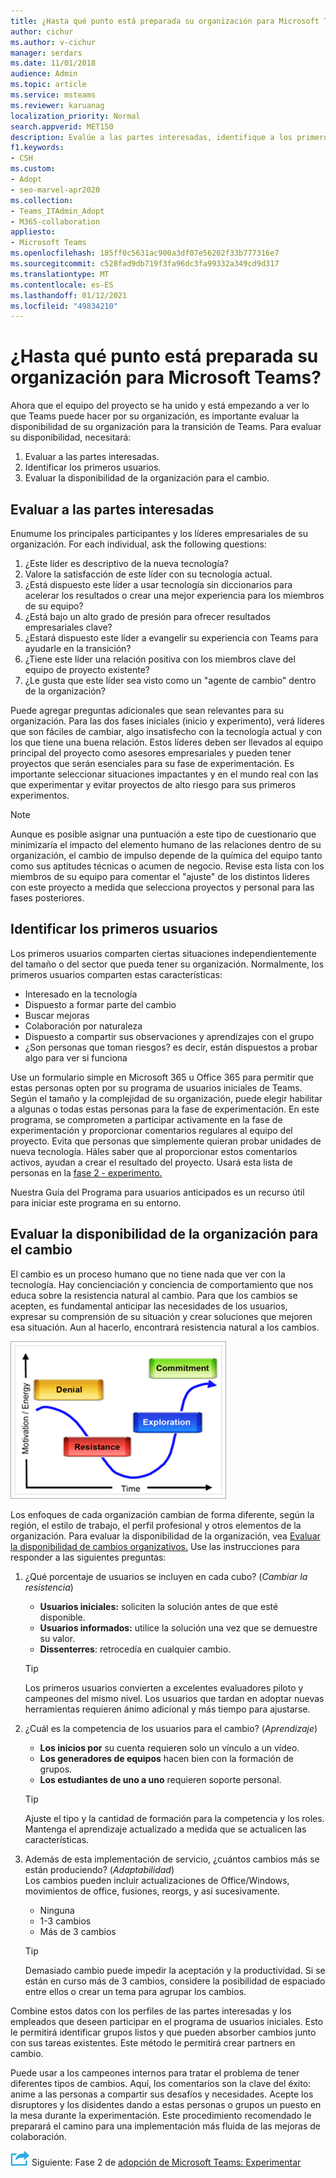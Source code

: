 ```yaml
---
title: ¿Hasta qué punto está preparada su organización para Microsoft Teams?
author: cichur
ms.author: v-cichur
manager: serdars
ms.date: 11/01/2018
audience: Admin
ms.topic: article
ms.service: msteams
ms.reviewer: karuanag
localization_priority: Normal
search.appverid: MET150
description: Evalúe a las partes interesadas, identifique a los primeros usuarios y evalúe si su organización está preparada para la transición a Teams.
f1.keywords:
- CSH
ms.custom:
- Adopt
- seo-marvel-apr2020
ms.collection:
- Teams_ITAdmin_Adopt
- M365-collaboration
appliesto:
- Microsoft Teams
ms.openlocfilehash: 185ff0c5631ac900a3df07e56202f33b777316e7
ms.sourcegitcommit: c528fad9db719f3fa96dc3fa99332a349cd9d317
ms.translationtype: MT
ms.contentlocale: es-ES
ms.lasthandoff: 01/12/2021
ms.locfileid: "49834210"
---
```

# <a name="how-ready-is-your-organization-for-microsoft-teams"></a>¿Hasta qué punto está preparada su organización para Microsoft Teams?

Ahora que el equipo del proyecto se ha unido y está empezando a ver lo que Teams puede hacer por su organización, es importante evaluar la disponibilidad de su organización para la transición de Teams. Para evaluar su disponibilidad, necesitará:

1. Evaluar a las partes interesadas.
2. Identificar los primeros usuarios.
3. Evaluar la disponibilidad de la organización para el cambio. 

## <a name="assess-your-stakeholders"></a>Evaluar a las partes interesadas

Enumume los principales participantes y los líderes empresariales de su organización. For each individual, ask the following questions:
 
1. ¿Este líder es descriptivo de la nueva tecnología?
2. Valore la satisfacción de este líder con su tecnología actual.
3. ¿Está dispuesto este líder a usar tecnología sin diccionarios para acelerar los resultados o crear una mejor experiencia para los miembros de su equipo?
4. ¿Está bajo un alto grado de presión para ofrecer resultados empresariales clave? 
5. ¿Estará dispuesto este líder a evangelir su experiencia con Teams para ayudarle en la transición?
6. ¿Tiene este líder una relación positiva con los miembros clave del equipo de proyecto existente?
7. ¿Le gusta que este líder sea visto como un "agente de cambio" dentro de la organización?  

Puede agregar preguntas adicionales que sean relevantes para su organización. Para las dos fases iniciales (inicio y experimento), verá líderes que son fáciles de cambiar, algo insatisfecho con la tecnología actual y con los que tiene una buena relación. Estos líderes deben ser llevados al equipo principal del proyecto como asesores empresariales y pueden tener proyectos que serán esenciales para su fase de experimentación. Es importante seleccionar situaciones impactantes y en el mundo real con las que experimentar y evitar proyectos de alto riesgo para sus primeros experimentos.
   
> [!NOTE]
> Aunque es posible asignar una puntuación a este tipo de cuestionario que minimizaría el impacto del elemento humano de las relaciones dentro de su organización, el cambio de impulso depende de la química del equipo tanto como sus aptitudes técnicas o acumen de negocio. Revise esta lista con los miembros de su equipo para comentar el "ajuste" de los distintos líderes con este proyecto a medida que selecciona proyectos y personal para las fases posteriores. 

## <a name="identify-early-adopters"></a>Identificar los primeros usuarios

Los primeros usuarios comparten ciertas situaciones independientemente del tamaño o del sector que pueda tener su organización. Normalmente, los primeros usuarios comparten estas características:

- Interesado en la tecnología
- Dispuesto a formar parte del cambio
- Buscar mejoras
- Colaboración por naturaleza
- Dispuesto a compartir sus observaciones y aprendizajes con el grupo
- ¿Son personas que toman riesgos? es decir, están dispuestos a probar algo para ver si funciona

Use un formulario simple en Microsoft 365 u Office 365 para permitir que estas personas opten por su programa de usuarios iniciales de Teams. Según el tamaño y la complejidad de su organización, puede elegir habilitar a algunas o todas estas personas para la fase de experimentación. En este programa, se comprometen a participar activamente en la fase de experimentación y proporcionar comentarios regulares al equipo del proyecto. Evita que personas que simplemente quieran probar unidades de nueva tecnología. Háles saber que al proporcionar estos comentarios activos, ayudan a crear el resultado del proyecto. Usará esta lista de personas en la [fase 2 - experimento.](teams-adoption-phase2-experiment.md)

Nuestra Guía del Programa para usuarios anticipados es un recurso útil para iniciar este programa en su entorno.  
 
## <a name="assess-your-organizations-readiness-for-change"></a>Evaluar la disponibilidad de la organización para el cambio

El cambio es un proceso humano que no tiene nada que ver con la tecnología. Hay concienciación y conciencia de comportamiento que nos educa sobre la resistencia natural al cambio. Para que los cambios se acepten, es fundamental anticipar las necesidades de los usuarios, expresar su comprensión de su situación y crear soluciones que mejoren esa situación. Aun al hacerlo, encontrará resistencia natural a los cambios.  

![Gráfico que ilustra la resistencia a cambiar](media/teams-adoption-resistance.png)

Los enfoques de cada organización cambian de forma diferente, según la región, el estilo de trabajo, el perfil profesional y otros elementos de la organización. Para evaluar la disponibilidad de la organización, vea [Evaluar la disponibilidad de cambios organizativos.](upgrade-org-change-readiness.md) Use las instrucciones para responder a las siguientes preguntas:

1. ¿Qué porcentaje de usuarios se incluyen en cada cubo? (*Cambiar la resistencia*)
    - **Usuarios iniciales:** soliciten la solución antes de que esté disponible.
    - **Usuarios informados:** utilice la solución una vez que se demuestre su valor.
    - **Dissenterres**: retrocedía en cualquier cambio.
    
   > [!TIP]
   > Los primeros usuarios convierten a excelentes evaluadores piloto y campeones del mismo nivel. Los usuarios que tardan en adoptar nuevas herramientas requieren ánimo adicional y más tiempo para ajustarse. 

2. ¿Cuál es la competencia de los usuarios para el cambio? (*Aprendizaje*)
    - **Los inicios por** su cuenta requieren solo un vínculo a un vídeo.
    - **Los generadores de equipos** hacen bien con la formación de grupos.
    - **Los estudiantes de uno a uno** requieren soporte personal.

    > [!TIP]
    > Ajuste el tipo y la cantidad de formación para la competencia y los roles. Mantenga el aprendizaje actualizado a medida que se actualicen las características.

3. Además de esta implementación de servicio, ¿cuántos cambios más se están produciendo? (*Adaptabilidad*) <br/>Los cambios pueden incluir actualizaciones de Office/Windows, movimientos de office, fusiones, reorgs, y así sucesivamente.
    - Ninguna
    - 1-3 cambios
    - Más de 3 cambios
 
    > [!TIP] 
    > Demasiado cambio puede impedir la aceptación y la productividad. Si se están en curso más de 3 cambios, considere la posibilidad de espaciado entre ellos o crear un tema para agrupar los cambios.  

Combine estos datos con los perfiles de las partes interesadas y los empleados que deseen participar en el programa de usuarios iniciales. Esto le permitirá identificar grupos listos y que pueden absorber cambios junto con sus tareas existentes. Este método le permitirá crear partners en cambio.

Puede usar a los campeones internos para tratar el problema de tener diferentes tipos de cambios. Aquí, los comentarios son la clave del éxito: anime a las personas a compartir sus desafíos y necesidades. Acepte los disruptores y los disidentes dando a estas personas o grupos un puesto en la mesa durante la experimentación. Este procedimiento recomendado le preparará el camino para una implementación más fluida de las mejoras de colaboración.  

![Un icono que representa el siguiente paso ](media/teams-adoption-next-icon.png) Siguiente: Fase 2 de [adopción de Microsoft Teams: Experimentar](teams-adoption-phase2-experiment.md) 
